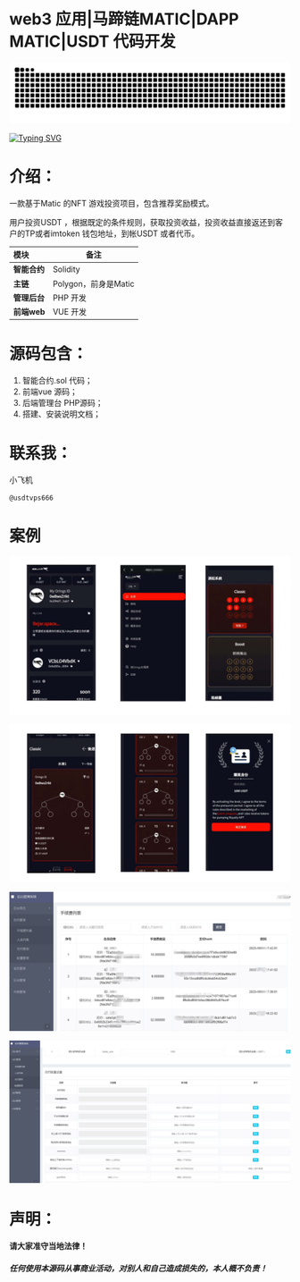 

# web3 应用|马蹄链MATIC|DAPP MATIC|USDT 代码开发    

![find YOU](https://raw.githubusercontent.com/BEPb/BEPb/output/github-contribution-grid-snake.svg)



[![Typing SVG](https://readme-typing-svg.herokuapp.com?font=Fira+Code&weight=200&size=16&pause=1000&width=502&lines=Hey%EF%BC%8CI+am+%E5%98%89%E7%A6%BE%E6%9C%9B%E5%B2%97+My+Telegram+is+%40usdtvps666)](https://git.io/typing-svg)



# 介绍：

一款基于Matic 的NFT 游戏投资项目，包含推荐奖励模式。

用户投资USDT ，根据既定的条件规则，获取投资收益，投资收益直接返还到客户的TP或者imtoken 钱包地址，到帐USDT 或者代币。

| 模块         | 备注                 |
| :----------- | -------------------- |
| **智能合约** | Solidity             |
| **主链**     | Polygon，前身是Matic |
| **管理后台** | PHP 开发             |
| **前端web**  | VUE 开发             |

# 源码包含：

1. 智能合约.sol 代码；
2. 前端vue 源码；
3. 后端管理台 PHP源码；
4. 搭建、安装说明文档；



# 联系我：

小飞机

```
@usdtvps666
```

# 案例

![实例1](https://raw.githubusercontent.com/bizzancoin/web3-dapp/main/img/1.jpeg)

![实例2](https://raw.githubusercontent.com/bizzancoin/web3-dapp/main/img/2.jpeg)

![实例3](https://raw.githubusercontent.com/bizzancoin/web3-dapp/main/img/7.png)

![实例4](https://raw.githubusercontent.com/bizzancoin/web3-dapp/main/img/8.png)



# 声明：

#### 请大家准守当地法律！

##### 任何使用本源码从事商业活动，对别人和自己造成损失的，本人概不负责！
